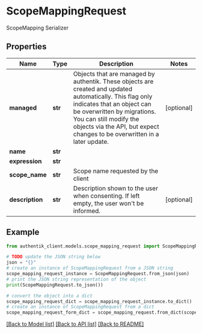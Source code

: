 # ScopeMappingRequest

ScopeMapping Serializer

## Properties

Name | Type | Description | Notes
------------ | ------------- | ------------- | -------------
**managed** | **str** | Objects that are managed by authentik. These objects are created and updated automatically. This flag only indicates that an object can be overwritten by migrations. You can still modify the objects via the API, but expect changes to be overwritten in a later update. | [optional] 
**name** | **str** |  | 
**expression** | **str** |  | 
**scope_name** | **str** | Scope name requested by the client | 
**description** | **str** | Description shown to the user when consenting. If left empty, the user won&#39;t be informed. | [optional] 

## Example

```python
from authentik_client.models.scope_mapping_request import ScopeMappingRequest

# TODO update the JSON string below
json = "{}"
# create an instance of ScopeMappingRequest from a JSON string
scope_mapping_request_instance = ScopeMappingRequest.from_json(json)
# print the JSON string representation of the object
print(ScopeMappingRequest.to_json())

# convert the object into a dict
scope_mapping_request_dict = scope_mapping_request_instance.to_dict()
# create an instance of ScopeMappingRequest from a dict
scope_mapping_request_form_dict = scope_mapping_request.from_dict(scope_mapping_request_dict)
```
[[Back to Model list]](../README.md#documentation-for-models) [[Back to API list]](../README.md#documentation-for-api-endpoints) [[Back to README]](../README.md)



